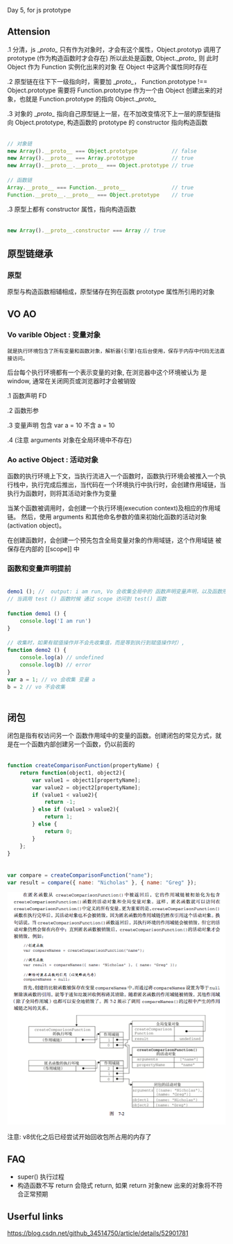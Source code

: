 Day 5, for js prototype

## Attension

.1 分清，js \__proto\__ 只有作为对象时，才会有这个属性，Object.prototyp 调用了 prototype (作为构造函数时才会存在) 所以此处是函数, Object.\__proto\__ 则 此时 Object 作为 Function 实例化出来的对象
在 Object 中这两个属性同时存在

.2 原型链在往下下一级指向时，需要加 \__proto\__， Function.prototype !== Object.prototype 需要将 Function.prototype 作为一个由 Object 创建出来的对象，也就是 Function.prototype 的指向 Object.\__proto\__

.3 对象的 \__proto\__ 指向自己原型链上一层，在不加改变情况下上一层的原型链指向 Object.prototype, 构造函数的 prototype 的 constructor 指向构造函数

```js

// 对象链
new Array().__proto__ === Object.prototype           // false
new Array().__proto__ === Array.prototype 			 // true
new Array().__proto__.__proto__ === Object.prototype // true

// 函数链
Array.__proto__ === Function.__proto__               // true
Function.__proto__.__proto__ === Object.prototype    // true

```

.3 原型上都有 constructor 属性，指向构造函数

```js

new Array().__proto__.constructor === Array // true

```



## 原型链继承

### 原型
原型与构造函数相辅相成，原型储存在狗在函数 prototype 属性所引用的对象

## VO AO

### Vo varible Object : 变量对象

	就是执行环境包含了所有变量和函数对象，解析器(引擎)在后台使用，保存于内存中代码无法直接访问。

后台每个执行环境都有一个表示变量的对象, 在浏览器中这个环境被认为 是 window, 通常在关闭网页或浏览器时才会被销毁

.1 函数声明 FD

.2 函数形参

.3 变量声明 包含 var a = 10 不含 a = 10

.4 (注意 arguments 对象在全局环境中不存在)


### Ao active Object  : 活动对象

函数的执行环境上下文，当执行流进入一个函数时，函数执行环境会被推入一个执行栈中，执行完成后推出，当代码在一个环境执行中执行时，会创建作用域链，当执行为函数时，则将其活动对象作为变量


当某个函数被调用时，会创建一个执行环境(execution context)及相应的作用域链。 然后，使用 arguments 和其他命名参数的值来初始化函数的活动对象(activation object)。

在创建函数时，会创建一个预先包含全局变量对象的作用域链，这个作用域链 被保存在内部的 [[scope]] 中



### 函数和变量声明提前

```js

demo1 (); //  output: i am run, Vo 会收集全局中的 函数声明变量声明，以及函数形参
// 当调用 test () 函数时候 通过 scope 访问到 test() 函数

function demo1 () {
	console.log('I am run')
}

// 收集时，如果有赋值操作并不会先收集值，而是等到执行到赋值操作时）,
function demo2 () {
	console.log(a) // undefined
	console.log(b) // error
}
var a = 1; // vo 会收集 变量 a
b = 2 // vo 不会收集



```

## 闭包
闭包是指有权访问另一个 函数作用域中的变量的函数。创建闭包的常见方式，就是在一个函数内部创建另一个函数，仍以前面的

```js

function createComparisonFunction(propertyName) {
	return function(object1, object2){
		var value1 = object1[propertyName];
		var value2 = object2[propertyName];
		if (value1 < value2){
			return -1;
		} else if (value1 > value2){
			return 1;
		} else {
			return 0;
		}
	};
}


var compare = createComparisonFunction("name");
var result = compare({ name: "Nicholas" }, { name: "Greg" });

```

![closure](imgs/closure.jpg)

注意: v8优化之后已经尝试开始回收包所占用的内存了


## FAQ
- super() 执行过程
- 构造函数不写 return 会隐式 return, 如果 return 对象new 出来的对象将不符合正常预期


## Userful links
https://blog.csdn.net/github_34514750/article/details/52901781

